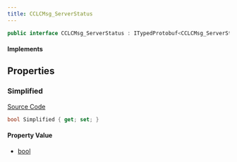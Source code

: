 ```yaml
---
title: CCLCMsg_ServerStatus
---
```


```csharp
public interface CCLCMsg_ServerStatus : ITypedProtobuf<CCLCMsg_ServerStatus>, INativeHandle, INetMessage<CCLCMsg_ServerStatus>, IDisposable
```

#### Implements

## Properties

### Simplified

[Source Code](https://github.com/swiftly-solution/swiftlys2/blob/main/managed/src/SwiftlyS2.Generated/Protobufs/Interfaces/CCLCMsg_ServerStatus.cs#L18)

```csharp
bool Simplified { get; set; }
```

#### Property Value

- [bool](https://learn.microsoft.com/dotnet/api/system.boolean)

